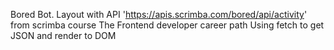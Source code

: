 Bored Bot.
Layout with API 'https://apis.scrimba.com/bored/api/activity' from scrimba course The Frontend developer career path
Using fetch to get JSON and render to DOM